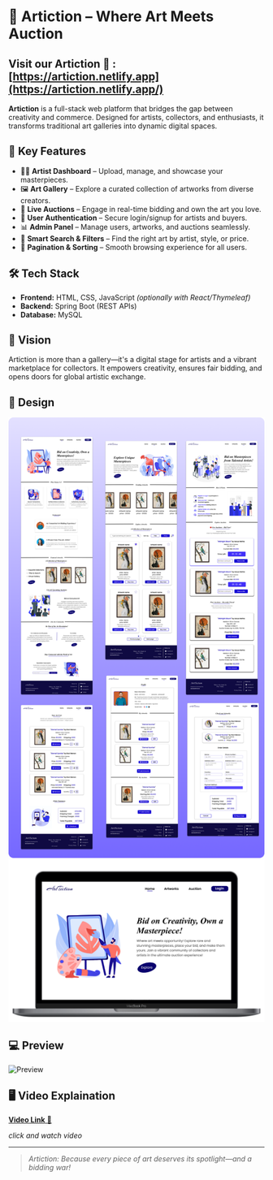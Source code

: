 # 🎨 Artiction – Where Art Meets Auction

## Visit our Artiction 🎨 :  [https://artiction.netlify.app](https://artiction.netlify.app/)

**Artiction** is a full-stack web platform that bridges the gap between creativity and commerce. Designed for artists, collectors, and enthusiasts, it transforms traditional art galleries into dynamic digital spaces.

## 🌟 Key Features
- 🧑‍🎨 **Artist Dashboard** – Upload, manage, and showcase your masterpieces.
- 🖼️ **Art Gallery** – Explore a curated collection of artworks from diverse creators.
- 🔨 **Live Auctions** – Engage in real-time bidding and own the art you love.
- 🔐 **User Authentication** – Secure login/signup for artists and buyers.
- 📊 **Admin Panel** – Manage users, artworks, and auctions seamlessly.
- 🧩 **Smart Search & Filters** – Find the right art by artist, style, or price.
- 🔁 **Pagination & Sorting** – Smooth browsing experience for all users.

## 🛠️ Tech Stack
- **Frontend:** HTML, CSS, JavaScript *(optionally with React/Thymeleaf)*
- **Backend:** Spring Boot (REST APIs)
- **Database:** MySQL

## 🚀 Vision
Artiction is more than a gallery—it's a digital stage for artists and a vibrant marketplace for collectors. It empowers creativity, ensures fair bidding, and opens doors for global artistic exchange.

## 🎨 Design
![image1](./screenshots/image1.png)
![image2](./screenshots/image2.png)

## 💻 Preview
![Preview](./screenshots/preview.gif "Artiction website")

## 🖥️ Video Explaination
[**Video Link** 🚀](https://www.linkedin.com/posts/mohanapriyan-m2006_java-springboot-reactjs-activity-7321169284607492096-5HEY?utm_source=share&utm_medium=member_desktop&rcm=ACoAAEdfjWABL_2j98un4JlBtZDRvHOOIBs2IsE)

_click and watch video_

---

> *Artiction: Because every piece of art deserves its spotlight—and a bidding war!*

